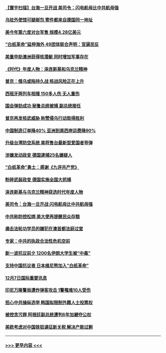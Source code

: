 #### [【寰宇扫描】台海一旦开战 美司令：闪电航母比中共航母强](../pages/prog202/a103593243.md?t=12081250) 
#### [乌驻外使馆可疑邮包 寄件都来自德国同一地址](../pages/prog202/a103593272.md?t=12081250) 
#### [美今年第六度对台军售 规模4.28亿美元](../pages/prog202/a103593109.md?t=12081250) 
#### [“白纸革命”延伸海外 49团体联合声明：官逼民反](../pages/prog202/a103593084.md?t=12081250) 
#### [美重申助澳洲获得核潜艇 同时增加军事存在](../pages/prog202/a103593100.md?t=12081250) 
#### [《时代》年度人物：泽连斯基和乌克兰精神](../pages/prog202/a103593104.md?t=12081250) 
#### [普京：俄乌或陷持久战 核战风险正在上升](../pages/prog202/a103593102.md?t=12081250) 
#### [西班牙两列车相撞 150多人伤 无人重伤](../pages/prog202/a103593106.md?t=12081250) 
#### [国会弹劾成功 秘鲁总统被捕 副总统接任](../pages/prog202/a103593009.md?t=12081250) 
#### [普京再发核武威胁 称赞侵乌行动取得胜利](../pages/prog202/a103592953.md?t=12081250) 
#### [中国制造订单降40% 亚洲到美西岸运费降90%](../pages/prog202/a103592946.md?t=12081250) 
#### [升级台湾防空系统 美将售台最新型爱国者导弹](../pages/prog202/a103592952.md?t=12081250) 
#### [涉嫌发动政变 德国逮捕25名嫌疑人](../pages/prog202/a103592905.md?t=12081250) 
#### [“白纸革命”勇士：感谢《九评共产党》](../pages/prog202/a103592900.md?t=12081250) 
#### [粉碎武装政变 德国实施全国大抓捕](../pages/prog202/a103592749.md?t=12081250) 
#### [泽连斯基与乌克兰精神获选时代年度人物](../pages/prog202/a103592720.md?t=12081250) 
#### [美司令：台海一旦开战 闪电航母比中共航母强](../pages/prog202/a103592717.md?t=12081250) 
#### [中共称防控松绑 美大使再提醒民众存粮](../pages/prog202/a103592702.md?t=12081250) 
#### [袭击法轮功学员的嫌犯在澳首都法庭过堂](../pages/prog202/a103592693.md?t=12081250) 
#### [专家：中共的执政合法性危机空前](../pages/prog202/a103592567.md?t=12081250) 
#### [新一波抗议前夕 1200名伊朗大学生被“中毒”](../pages/prog202/a103592570.md?t=12081250) 
#### [支持中国抗议者 日本维尼熊加入“白纸革命”](../pages/prog202/a103592573.md?t=12081250) 
#### [12月7日国际重要讯息](../pages/prog202/a103592580.md?t=12081250) 
#### [印尼万隆警局遭炸弹客攻击 1警罹难10人受伤](../pages/prog202/a103592489.md?t=12081250) 
#### [担心中共操纵选举 韩国拟限制外籍人士投票权](../pages/prog202/a103592542.md?t=12081250) 
#### [被控贪污罪 阿根廷副总统遭判6年加褫夺公权](../pages/prog202/a103592478.md?t=12081250) 
#### [美欧考虑对中国铁铝课征新关税 解决产能过剩](../pages/prog202/a103592380.md?t=12081250) 

----
#### [ >>> 更早内容 <<< ](../indexes/prog202-earlier.md)
